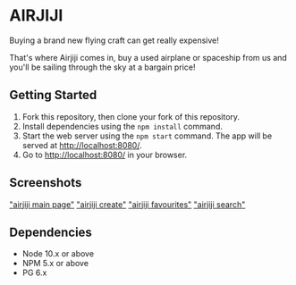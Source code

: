 # AIRJIJI

Buying a brand new flying craft can get really expensive! 

That's where Airjiji comes in, buy a used airplane or spaceship from us and you'll be sailing through the sky at a bargain price!

## Getting Started

1. Fork this repository, then clone your fork of this repository.
2. Install dependencies using the `npm install` command.
3. Start the web server using the `npm start` command. The app will be served at <http://localhost:8080/>.
4. Go to <http://localhost:8080/> in your browser.

## Screenshots
["airjiji main page"]("https://github.com/cromwellgrim/buy-sell-listing-site/blob/master/images/airjiji%20main.png")
["airjiji create"]("https://github.com/cromwellgrim/buy-sell-listing-site/blob/master/images/airjiji%20create.png")
["airjiji favourites"]("https://github.com/cromwellgrim/buy-sell-listing-site/blob/master/images/airjiji%20favourites.png")
["airjiji search"]("https://github.com/cromwellgrim/buy-sell-listing-site/blob/master/images/airjiji%20search.png")

## Dependencies

- Node 10.x or above
- NPM 5.x or above
- PG 6.x
